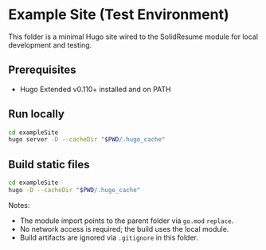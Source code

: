 # Example Site (Test Environment)

This folder is a minimal Hugo site wired to the SolidResume module for local development and testing.

## Prerequisites
- Hugo Extended v0.110+ installed and on PATH

## Run locally
```bash
cd exampleSite
hugo server -D --cacheDir "$PWD/.hugo_cache"
```

## Build static files
```bash
cd exampleSite
hugo -D --cacheDir "$PWD/.hugo_cache"
```

Notes:
- The module import points to the parent folder via `go.mod` `replace`.
- No network access is required; the build uses the local module.
- Build artifacts are ignored via `.gitignore` in this folder.
